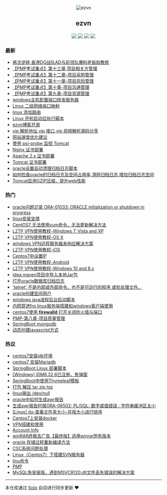 <p align="center"><img alt="ezvn" src="https://ws2.sinaimg.cn/large/ab71ac88ly1g2a4umdxvnj205k05kt8t.jpg"></p><h2 align="center">
ezvn
</h2>

<h4 align="center"><p id="ezvn"></p></h4>
<p align="center"><a title="ezvn" target="_blank" href="https://github.com/wanwenjie1993/solo-blog"><img src="https://img.shields.io/github/last-commit/wanwenjie1993/solo-blog.svg?style=flat-square"></a>
<a title="GitHub repo size in bytes" target="_blank" href="https://github/wanwenjie1993/solo-blog"><img src="https://img.shields.io/github/repo-size/wanwenjie1993/solo-blog.svg?style=flat-square"></a>
<a title="Solo Version" target="_blank" href="https://github.com/b3log/solo/releases"><img src="https://img.shields.io/badge/solo-3.5.0-f1e05a.svg?style=flat-square"></a>
<a title="Hits" target="_blank" href="https://github.com/b3log/hits"><img src="https://hits.b3log.org/wanwenjie1993/solo-blog.svg"></a></p>

### 最新

* [再次逆转,香港DG战队AD与前领队爆料老板和教练](https://ezvn.cn/blog/articles/2019/04/25/1556199674302.html)
* [【PMP考试重点】第十三章 项目相关方管理](https://ezvn.cn/blog/articles/2019/04/24/1556086481458.html)
* [【PMP考试重点】第十二章-项目采购管理](https://ezvn.cn/blog/articles/2019/04/24/1556086405456.html)
* [【PMP考试重点】第十一章-项目风险管理](https://ezvn.cn/blog/articles/2019/04/24/1556086264892.html)
* [【PMP考试重点】第十章-项目沟通管理](https://ezvn.cn/blog/articles/2019/04/24/1556086093073.html)
* [【PMP考试重点】第九章-项目资源管理](https://ezvn.cn/blog/articles/2019/04/24/1556085918890.html)
* [windows主机配置端口转发服务器](https://ezvn.cn/blog/articles/2019/04/22/1555914413721.html)
* [Linux 二级网络端口映射](https://ezvn.cn/blog/articles/2019/04/22/1555913414965.html)
* [linux 添加路由](https://ezvn.cn/blog/articles/2019/04/22/1555911891640.html)
* [Linux 开机启动后执行脚本](https://ezvn.cn/blog/articles/2019/04/22/1555911163939.html)
* [ezvn博客开源](https://ezvn.cn/blog/ezvn)
* [vip 解析地址,vip 接口,vip 视频解析源码分享](https://ezvn.cn/blog/vip)
* [网站速度优化建议](https://ezvn.cn/blog/articles/2019/04/18/1555550808428.html)
* [使用 psi-probe 监控 Tomcat](https://ezvn.cn/blog/articles/2019/04/17/1555489637739.html)
* [Nginx 证书部署](https://ezvn.cn/blog/articles/2019/04/17/1555477634334.html)
* [Apache 2.x 证书部署](https://ezvn.cn/blog/articles/2019/04/17/1555477595007.html)
* [Tomcat 证书部署](https://ezvn.cn/blog/articles/2019/04/17/1555477402081.html)
* [oracle设置自动清理归档日志脚本](https://ezvn.cn/blog/articles/2019/04/15/1555298218441.html)
* [如何检查oracle的归档日志及空间占用率,清除归档日志,增加归档日志空间](https://ezvn.cn/blog/articles/2019/04/15/1555293960068.html)
* [Tomcat启用GZIP压缩，提升web性能](https://ezvn.cn/blog/articles/2019/04/11/1554966243567.html)

### 热门

* [oracle问题记录 ORA-01033: ORACLE initialization or shutdown in progress](https://ezvn.cn/blog/articles/2019/04/10/1554865374383.html)
* [linux安装宝塔](https://ezvn.cn/blog/articles/2019/04/10/1554879076893.html)
* [CentOS7 无法使用yum命令，无法更新解决方法](https://ezvn.cn/blog/articles/2019/04/10/1554876590985.html)
* [L2TP VPN使用教程-Windows 7, Vista and XP](https://ezvn.cn/blog/articles/2019/04/09/1554796887918.html)
* [L2TP VPN使用教程-OS X](https://ezvn.cn/blog/articles/2019/04/09/1554796941838.html)
* [windows VPN远程服务器未响应解决方案](https://ezvn.cn/blog/articles/2019/04/09/1554797384649.html)
* [L2TP VPN使用教程-iOS](https://ezvn.cn/blog/articles/2019/04/09/1554797028023.html)
* [Centos7中设置IP](https://ezvn.cn/blog/articles/2019/04/10/1554873977434.html)
* [L2TP VPN使用教程-Android](https://ezvn.cn/blog/articles/2019/04/09/1554796984839.html)
* [L2TP VPN使用教程-Windows 10 and 8.x](https://ezvn.cn/blog/articles/2019/04/09/1554796845360.html)
* [Idea maven项目中导入本地Jar包](https://ezvn.cn/blog/articles/2019/04/09/1554792932000.html)
* [打开oracle数据库归档日志](https://ezvn.cn/blog/articles/2019/04/09/1554786904167.html)
* ['telnet' 不是内部或外部命令，也不是可运行的程序 或批处理文件。](https://ezvn.cn/blog/articles/2019/04/09/1554790108080.html)
* [oracle创建空间用户](https://ezvn.cn/blog/articles/2019/04/09/1554786818282.html)
* [windows java进程后台启动脚本](https://ezvn.cn/blog/articles/2019/04/09/1554786668810.html)
* [内网穿透frp linux服务端搭建和windows客户端使用](https://ezvn.cn/blog/articles/2019/03/24/1553440714576.html)
* [centos7使用 <b>firewalld</b> 打开关闭防火墙与端口](https://ezvn.cn/blog/articles/2019/03/24/1553437262508.html)
* [PMP-第八章-项目质量管理](https://ezvn.cn/blog/articles/2019/04/08/1554710630464.html)
* [SpringBoot mongodb](https://ezvn.cn/blog/articles/2019/03/31/1554043829162.html)
* [动态创建javascript方式](https://ezvn.cn/blog/articles/2019/03/24/1553401999674.html)

### 热议

* [centos7安装jdk环境](https://ezvn.cn/blog/articles/2019/03/24/1553402195297.html)
* [centos7 安装Mariadb](https://ezvn.cn/blog/articles/2019/03/24/1553439777058.html)
* [SpringBoot Linux 部署脚本](https://ezvn.cn/blog/articles/2019/03/24/1553440423522.html)
* [[Windows] IDM6.32.6已注册，免弹窗](https://ezvn.cn/blog/articles/2019/03/24/1553441104779.html)
* [SpringBoot中使用Thymeleaf模板](https://ezvn.cn/blog/articles/2019/03/24/1553441287274.html)
* [打包 解压 tar zip tgz](https://ezvn.cn/blog/articles/2019/03/25/1553478317487.html)
* [linux输出 /dev/null](https://ezvn.cn/blog/articles/2019/03/25/1553484592317.html)
* [oracle中如何生成awr报告](https://ezvn.cn/blog/articles/2019/03/25/1553501400910.html)
* [生成awr报告时报ORA-06502: PL/SQL: 数字或值错误 : 字符串缓冲区太小](https://ezvn.cn/blog/articles/2019/03/25/1553502975079.html)
* [[Linux] du-查看文件夹大小-并按大小进行排序](https://ezvn.cn/blog/articles/2019/03/26/1553566000514.html)
* [Centos7上安装docker](https://ezvn.cn/blog/articles/2019/03/26/1553576290546.html)
* [VPN搭建和使用](https://ezvn.cn/blog/articles/2019/03/26/1553578523423.html)
* [Account Info](https://ezvn.cn/blog/password)
* [winRAR终极去广告【最终版】适用winrar所有版本 ](https://ezvn.cn/blog/articles/2019/03/26/1553610400920.html)
* [oracle 存储过程重新编译方法](https://ezvn.cn/blog/articles/2019/03/27/1553653857401.html)
* [CSC系统问题处理](https://ezvn.cn/blog/csc)
* [Linux（Centos7）下搭建SVN服务器](https://ezvn.cn/blog/articles/2019/03/28/1553753125671.html)
* [linu命令](https://ezvn.cn/blog/articles/2019/03/28/1553762241292.html)
* [PMP](https://ezvn.cn/blog/articles/2019/03/28/1553774438790.html)
* [MySQL免安装版，遇到MSVCR120.dll文件丢失错误的解决方案](https://ezvn.cn/blog/articles/2019/03/30/1553941174223.html)

---

本仓库通过 [Solo](https://github.com/b3log/solo) 自动进行同步更新 ❤️ 